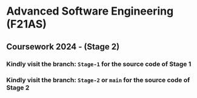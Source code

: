 # Advanced Software Engineering (F21AS)
## Coursework 2024 - (Stage 2)

### Kindly visit the branch: ```Stage-1``` for the source code of Stage 1<br/>
### Kindly visit the branch: ```Stage-2``` or ```main``` for the source code of Stage 2<br/>